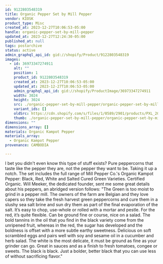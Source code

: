 ```yaml
---
id: 9122803548319
title: Organic Pepper Set by Mill Pepper
vendor: KIOSK
product_type: Misc
created_at: 2023-12-27T10:06:53-05:00
handle: organic-pepper-set-by-mill-pepper
updated_at: 2023-12-27T12:24:30-05:00
published_at: null
tags: postarchive
status: active
admin_graphql_api_id: gid://shopify/Product/9122803548319
images:
  - id: 36973347274911
    alt: ""
    position: 1
    product_id: 9122803548319
    created_at: 2023-12-27T10:06:53-05:00
    updated_at: 2023-12-27T10:06:53-05:00
    admin_graphql_api_id: gid://shopify/ProductImage/36973347274911
    width: 3024
    height: 3024
    src: ./organic-pepper-set-by-mill-pepper/organic-pepper-set-by-mill-pepper__0.jpg
    variant_ids: []
    oldSrc: https://cdn.shopify.com/s/files/1/0589/2901/products/PXL_20221101_210230802.jpg?v=1703689613
    thumb: ./organic-pepper-set-by-mill-pepper/organic-pepper-set-by-mill-pepper__0-thumb.jpg
dimensions: ""
dimensions_array: []
materials: Organic Kampot Pepper
materials_array:
  - Organic Kampot Pepper
provenance: CAMBODIA

---
```


I bet you didn't even know this type of stuff exists? Pure peppercorns that taste like the pepper they are, not the pepper they want to be. Taking it up a notch. The set includes the full range of Mill Pepper Co.'s Organic Kampot Pepper: Black, Red, White and Salted Cured Green Varieties. Certified Organic. Will Meeker, the dedicated founder, sent me some great details about his peppers, an abridged version follows: "The Green is too moist to grind in a pepper mill. The owners of the farm are Belgian and they love capers so they take the fresh harvest green peppercorns and cure them in a slushy sea salt brine and sun dry them as part of the final evaporation of the salt. It’s easy to chop, use-whole or rolled with a mortar and pestle. For the red, it’s quite flexible. Can be ground fine or course, nice on a salad. The bold tannins in the oil that you find in the black variety come from the unripened fruit, whereas in the red, the sugar has developed and the boldness is offset with a more subtle earthy sweetness. Delicious on soft scrambled eggs and pairs well with soy and sesame oil in a cucumber and herb salad. The white is the most delicate, it must be ground as fine as your grinder can go. Great in sauces and as a finish to fresh tomatoes, congee or sweets. The black is black. Just a bolder, better black that you can use less of without sacrificing flavor."